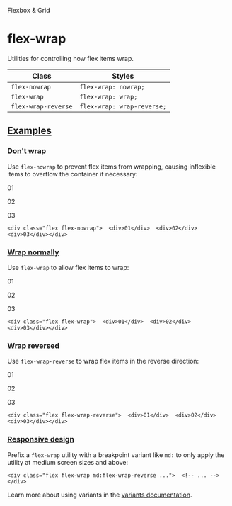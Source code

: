 <!--$-->

<!--/$-->

Flexbox & Grid

# flex-wrap

Utilities for controlling how flex items wrap.

| Class               | Styles                     |
| ------------------- | -------------------------- |
| `flex-nowrap`       | `flex-wrap: nowrap;`       |
| `flex-wrap`         | `flex-wrap: wrap;`         |
| `flex-wrap-reverse` | `flex-wrap: wrap-reverse;` |

## [Examples](#examples)

### [Don't wrap](#dont-wrap)

Use `flex-nowrap` to prevent flex items from wrapping, causing inflexible items to overflow the container if necessary:

01

02

03

```
<div class="flex flex-nowrap">  <div>01</div>  <div>02</div>  <div>03</div></div>
```

### [Wrap normally](#wrap-normally)

Use `flex-wrap` to allow flex items to wrap:

01

02

03

```
<div class="flex flex-wrap">  <div>01</div>  <div>02</div>  <div>03</div></div>
```

### [Wrap reversed](#wrap-reversed)

Use `flex-wrap-reverse` to wrap flex items in the reverse direction:

01

02

03

```
<div class="flex flex-wrap-reverse">  <div>01</div>  <div>02</div>  <div>03</div></div>
```

### [Responsive design](#responsive-design)

Prefix <!-- -->a<!-- --> `flex-wrap` utility<!-- --> <!-- -->with a breakpoint variant like `md:` to only apply the utility at <!-- -->medium<!-- --> <!-- -->screen sizes and above:

```
<div class="flex flex-wrap md:flex-wrap-reverse ...">  <!-- ... --></div>
```

Learn more about using variants in the [variants documentation](/docs/hover-focus-and-other-states).

<!--$-->

<!--/$-->
